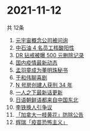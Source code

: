 # 2021-11-12
  共 12条

  <!-- BEGIN -->
  <!-- 最后更新时间:Fri Nov 12 2021 14:10:21 GMT+0000 (Coordinated Universal Time) -->
  1. [元宇宙概念公司被问询](https://www.zhihu.com/search?q=元宇宙)
1. [中石油 4 名员工核酸阳性](https://www.zhihu.com/search?q=北京疫情)
1. [DR 钻戒被曝 500 元删除记录](https://www.zhihu.com/search?q=dr钻戒)
1. [国内疫情最新动态](https://www.zhihu.com/search?q=疫情)
1. [孟羽童成为董明珠秘书](https://www.zhihu.com/search?q=孟羽童)
1. [于和伟聊喜剧](https://www.zhihu.com/search?q=一年一度喜剧大赛)
1. [N 号房创建人获刑 34 年](https://www.zhihu.com/search?q=n号房)
1. [一人之下最新话更新](https://www.zhihu.com/search?q=一人之下)
1. [日语朝鲜语都来自中国东北](https://www.zhihu.com/search?q=中国东北)
1. [李铁换人引争议](https://www.zhihu.com/search?q=李铁)
1. [「加拿大一枝黄花」防除公告](https://www.zhihu.com/search?q=加拿大一枝黄花)
1. [辉瑞「疫苗恐怖主义」](https://www.zhihu.com/search?q=辉瑞)
  <!-- END -->
  